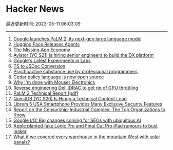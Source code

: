 # Hacker News

最近更新时间: 2023-05-11 06:03:09

--- 
1. [Google launches PaLM 2, its next-gen large language model](https://techcrunch.com/2023/05/10/google-launches-palm-2-its-next-gen-large-language-model/) 
2. [Hugging Face Releases Agents](https://huggingface.co/docs/transformers/transformers_agents) 
3. [The Missing App Economy](https://icing.space/2022/the-missing-app-economy) 
4. [Aviator (YC S21) is hiring senior engineers to build the DX platform](https://www.aviator.co/jobs) 
5. [Google&#x27;s Latest Experiments in Labs](https://labs.withgoogle.com/) 
6. [TS to JSDoc Conversion](https://github.com/sveltejs/svelte/pull/8569) 
7. [Psychoactive substance use by professional programmers](https://arxiv.org/abs/2305.01056) 
8. [Cedar policy language is now open source](https://www.cedarpolicy.com/en) 
9. [Why I&#x27;m done with Mouser Electronics](https://lcamtuf.substack.com/p/why-im-done-with-mouser-electronics) 
10. [Reverse engineering Dell iDRAC to get rid of GPU throttling](https://github.com/l4rz/reverse-engineering-dell-idrac-to-get-rid-of-gpu-throttling) 
11. [PaLM 2 Technical Report [pdf]](https://ai.google/static/documents/palm2techreport.pdf) 
12. [QuestDB (YC S20) Is Hiring a Technical Content Lead](https://questdb.io/careers/technical-content-lead/) 
13. [Librem 5 USA Smartphone Provides Many Exclusive Security Features](https://puri.sm/posts/librem-5-usa-smart-phone-provides-many-exclusive-security-features/) 
14. [Report on the Censorship-Industrial Complex: The Top Organizations to Know](https://www.racket.news/p/report-on-the-censorship-industrial-74b) 
15. [Google I&#x2f;O: Big changes coming for SEOs with ubiquitous AI](https://www.demandsphere.com/blog/google-i-o-big-changes-coming-for-seos-with-ubiquitous-ai/) 
16. [Apple planted fake Logic Pro and Final Cut Pro iPad rumours to bust leaker](https://www.cultofmac.com/815853/apple-busts-major-ios-17-leaker-tipster/) 
17. [What if we covered every warehouse in the mountain West with solar panels?](https://www.kunr.org/energy-and-environment/2023-05-03/what-if-we-covered-every-warehouse-mountain-west-solar-panels) 
